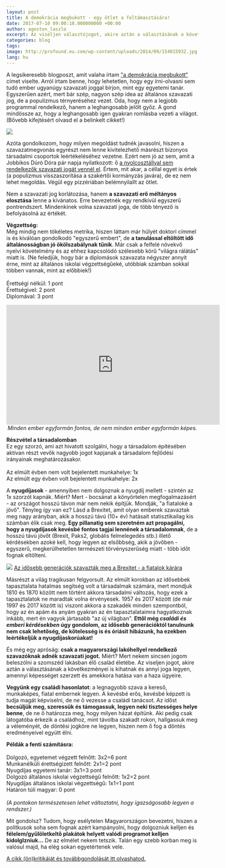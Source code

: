 ```yaml
---
layout: post
title: A demokrácia megbukott - egy ötlet a feltámasztására!
date: 2017-07-10 09:00:18.000000000 +00:00
author: agoston_laszlo
excerpt: Az viseljen választójogot, akire aztán a választásának a következményei is kihatnak és annyi joga legyen, amennyi képességet szerzett és amekkora hatása van a haza ügyeire.
categories: blog
tags: 
image: http://profound.eu.com/wp-content/uploads/2014/09/154015932.jpg
lang: hu
---
```

A legsikeresebb blogposzt, amit valaha írtam ["a demokrácia megbukott"](http://agostonlaszlo.hu/blog/a-demokracia-megbukott/) címet viselte. Arról írtam benne, hogy lehetetlen, hogy egy írni-olvasni sem tudó ember ugyanúgy szavazati joggal bírjon, mint egy egyetemi tanár. Egyszerűen azért, mert bár szép, nagyon szép idea az általános szavazati jog, de a populizmus térnyeréséhez vezet. Oda, hogy nem a legjobb programmal rendelkező, hanem a leghangosabb jelölt győz. A gond mindössze az, hogy a leghangosabb igen gyakran romlásba vezeti a világot. (Bővebb kifejtésért olvasd el a belinkelt cikket!)

![](http://agostonlaszlo.hu/images/pilotaszavazas1.jpg)

Azóta gondolkozom, hogy milyen megoldást tudnék javasolni, hiszen a szavazatmegvonás egyrészt nem lenne kivitelezhető másrészt bizonyos társadalmi csoportok leértékeléséhez vezetne. Ezért nem jó az sem, amit a Jobbikos Dúró Dóra pár napja nyilatkozott: ő [a nyolcosztállyal sem rendelkezők szavazati jogát vennél el](http://www.atv.hu/belfold/20170802-a-jobbik-nem-engedne-szavazni-azokat-akik-nem-vegeztek-el-az-altalanos-iskolat). Értem, mit akar, a céllal egyet is értek (a populizmus visszaszorítása a szakértői kormányzás javára), de ez nem lehet megoldás. Végül egy pizzériában belémnyilallt az ötlet.

Nem a szavazati jog korlátozása, hanem **a szavazati erő méltányos elosztása** lenne a kívánatos. Erre bevezetnék egy rendkívül egyszerű pontrendszert. Mindenkinek volna szavazati joga, de több tényező is befolyásolná az értékét.

**Végzettség:** <br />
Még mindig nem tökéletes metrika, hiszen láttam már hülyét doktori címmel is és kiválóan gondolkodó "egyszerű embert", de **a tanulással eltöltött idő általánosságban jó ökölszabálynak tűnik**. Már csak a felfelé növekvő nyelvi követelmény és az ehhez kapcsolódó szélesebb körű "világra rálátás" miatt is. (Ne feledjük, hogy bár a diplomások szavazata négyszer annyit érne, mint az általános iskolai végzettségűeké, utóbbiak számban sokkal többen vannak, mint az előbbiek!)<br />
<br />
Érettségi nélkül: 1 pont<br />
Érettségivel: 2 pont<br />
Diplomával: 3 pont<br />

<iframe width="560" height="315" src="https://www.youtube.com/embed/TPhSEsGuXYA?start=2" frameborder="0" allowfullscreen></iframe>
<i><center>Minden ember egyformán fontos, de nem minden ember egyformán képes.</center></i>

**Részvétel a társadalomban**<br />
Ez egy szorzó, ami azt hivatott szolgálni, hogy a társadalom építésében aktívan részt vevők nagyobb jogot kapjanak a társadalom fejlődési irányainak meghatározásakor.<br />
<br />
Az elmúlt évben nem volt bejelentett munkahelye: 1x<br />
Az elmúlt egy évben volt bejelentett munkahelye: 2x<br />

A **nyugdíjasok** - amennyiben nem dolgoznak a nyugdíj mellett - szintén az 1x szorzót kapnák. Miért? Mert - bocsánat a könyörtelen megfogalmazásért - az országot hosszú távon már nem nekik építjük. Mondják, "a fiataloké a jövő". Tényleg így van ez? Lásd a Brexitet, amit olyan emberek szavaztak meg nagy arányban, akik a hosszú távú (10+ év) hatásait statisztikailag kis számban élik csak meg. **Egy pillanatig sem szeretném azt propagálni, hogy a nyugdíjasok kevésbé fontos tagjai lennének a társadalomnak**, de a hosszú távú jövőt (Brexit, Paks2, globális felmelegedés stb.) illető kérdésekben azoké kell, hogy legyen az elsőbbség, akik a jövőben - egyszerű, megkerülhetetlen természeti törvényszerűség miatt - több időt fognak eltölteni. 

![](http://agostonlaszlo.hu/images/brexitchart.JPG)
[Az idősebb generációk szavazták meg a Brexitet - a fiatalok kárára](http://index.hu/kulfold/2016/06/25/az_oregek_szavaztak_ki_angliat_az_eu-bol/)

Másrészt a világ tragikusan felgyorsult. Az elmúlt korokban az idősebbek tapasztalata hatalmas segítség volt a társadalmak számára, mert mondjuk 1810 és 1870 között nem történt akkora társadalmi változás, hogy ezek a tapasztalatok ne maradtak volna érvényesek. 1957 és 2017 között (de már 1997 és 2017 között is) viszont akkora a szakadék minden szempontból, hogy az én apám és anyám gyakran az én tapasztalataimra hagyatkoznak inkább, mert én vagyok jártasabb "az új világban". **Ettől még *családi és emberi kérdésekben* úgy gondolom, az idősebb generációktól tanulnunk nem csak lehetőség, de kötelesség is és óriásit hibázunk, ha ezekben leértékeljük a nyugdíjaskorúakat!**

És még egy apróság: **csak a magyarországi lakóhellyel rendelkező szavazóknak adnék szavazati jogot.** Miért? Mert nekem sincsen jogom beleszólni a szomszéd lakásban élő család életébe. Az viseljen jogot, akire aztán a választásának a következményei is kihatnak és annyi joga legyen, amennyi képességet szerzett és amekkora hatása van a haza ügyeire.

**Vegyünk egy családi hasonlatot**: a legnagyobb szava a kereső, munkaképes, fiatal embernek legyen. A kevésbé erős, kevésbé képzett is tudja magát képviselni, de ne ő vezesse a családi tanácsot. Az időst **becsüljük meg, szeressük és támogassuk, legyen neki tisztességes helye benne**, de ne ő határozza meg, hogy milyen házat építünk. Aki pedig csak látogatóba érkezik a családhoz, mint távolba szakadt rokon, hallgassuk meg a véleményét, de döntési jogköre ne legyen, hiszen nem ő fog a döntés eredményeivel együtt élni.

**Példák a fenti számításra:**<br />
<br />
Dolgozó, egyetemet végzett felnőtt: 3x2=6 pont<br />
Munkanélküli érettségizett felnőtt: 2x1=2 pont<br />
Nyugdíjas egyetemi tanár: 3x1=3 pont<br />
Dolgozó általános iskolai végzettségű felnőtt: 1x2=2 pont<br />
Nyugdíjas általános iskolai végzettségű: 1x1=1 pont<br />
Határon túli magyar: 0 pont<br />
<br />
*(A pontokon természetesen lehet változtatni, hogy igazságosabb legyen a rendszer.)* <br />

Mit gondolsz? Tudom, hogy esélytelen Magyarországon bevezetni, hiszen a politkusok soha sem fognak azért kampányolni, hogy dolgozniuk kelljen és **félelem/gyűlöletkeltő plakátok helyett valódi programot kelljen kidolglzniuk...** De az elmélet nekem tetszik. Talán egy szebb korban meg is valósul majd, ha elég sokan egyetértenek vele.

[A cikk (ön)kritikáját és továbbgondolását itt olvashatod.](http://agostonlaszlo.hu/blog/nem-volt-igazam/)

